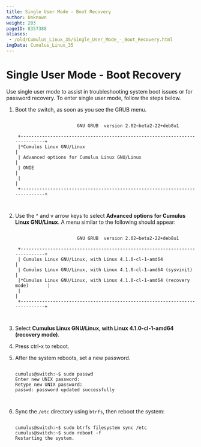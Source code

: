 ```yaml
---
title: Single User Mode - Boot Recovery
author: Unknown
weight: 203
pageID: 8357388
aliases:
 - /old/Cumulus_Linux_35/Single_User_Mode_-_Boot_Recovery.html
imgData: Cumulus_Linux_35
---
```

# Single User Mode - Boot Recovery

Use single user mode to assist in troubleshooting system boot issues or
for password recovery. To enter single user mode, follow the steps
below.

1.  Boot the switch, as soon as you see the GRUB menu.
    
    ``` 
                       
                           GNU GRUB  version 2.02~beta2-22+deb8u1
     
     +----------------------------------------------------------------------------+
     |*Cumulus Linux GNU/Linux                                                    | 
     | Advanced options for Cumulus Linux GNU/Linux                               |
     | ONIE                                                                       |
     |                                                                            |
     +----------------------------------------------------------------------------+     
       
        
    ```

2.  Use the ^ and v arrow keys to select **Advanced options for Cumulus
    Linux GNU/Linux**. A menu similar to the following should appear:
    
    ``` 
                       
                           GNU GRUB  version 2.02~beta2-22+deb8u1
     
     +----------------------------------------------------------------------------+
     | Cumulus Linux GNU/Linux, with Linux 4.1.0-cl-1-amd64                       | 
     | Cumulus Linux GNU/Linux, with Linux 4.1.0-cl-1-amd64 (sysvinit)            |
     |*Cumulus Linux GNU/Linux, with Linux 4.1.0-cl-1-amd64 (recovery mode)       |
     |                                                                            |
     +----------------------------------------------------------------------------+  
       
        
    ```

3.  Select **Cumulus Linux GNU/Linux, with Linux 4.1.0-cl-1-amd64
    (recovery mode)**.

4.  Press ctrl-x to reboot.

5.  After the system reboots, set a new password.
    
    ``` 
                       
    cumulus@switch:~$ sudo passwd
    Enter new UNIX password: 
    Retype new UNIX password: 
    passwd: password updated successfully
       
        
    ```

6.  Sync the `/etc` directory using `btrfs`, then reboot the system:
    
    ``` 
                       
    cumulus@switch:~$ sudo btrfs filesystem sync /etc
    cumulus@switch:~$ sudo reboot -f
    Restarting the system. 
       
        
    ```
